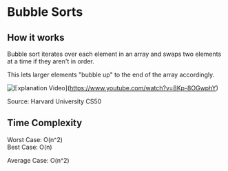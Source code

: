 # Bubble Sorts

## How it works

Bubble sort iterates over each element in an array and swaps two elements at a time if they aren't in order.  

This lets larger elements "bubble up" to the end of the array accordingly.

![Explanation Video](https://img.youtube.com/vi/8Kp-8OGwphY/0.jpg)](https://www.youtube.com/watch?v=8Kp-8OGwphY)

Source: Harvard University CS50

## Time Complexity

Worst Case: O(n^2)  
Best Case: O(n)  

Average Case: O(n^2)
